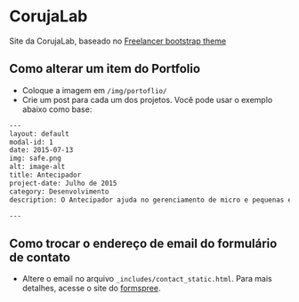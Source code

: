 CorujaLab
=========

Site da CorujaLab, baseado no [Freelancer bootstrap theme ](http://startbootstrap.com/templates/freelancer/)

## Como alterar um item do Portfolio
 - Coloque a imagem em `/img/portoflio/`
 - Crie um post para cada um dos projetos. Você pode usar o exemplo abaixo como
   base:

```txt
---
layout: default
modal-id: 1
date: 2015-07-13
img: safe.png
alt: image-alt
title: Antecipador
project-date: Julho de 2015
category: Desenvolvimento
description: O Antecipador ajuda no gerenciamento de micro e pequenas empresas, identificando antecipadamente as necessidades de seus clientes e disponibilizando informações precisas sobre o seu potencial de mercado.

---
```

## Como trocar o endereço de email do formulário de contato
- Altere o email no arquivo `_includes/contact_static.html`. Para mais detalhes,
acesse o site do [formspree](http://formspree.io/).
